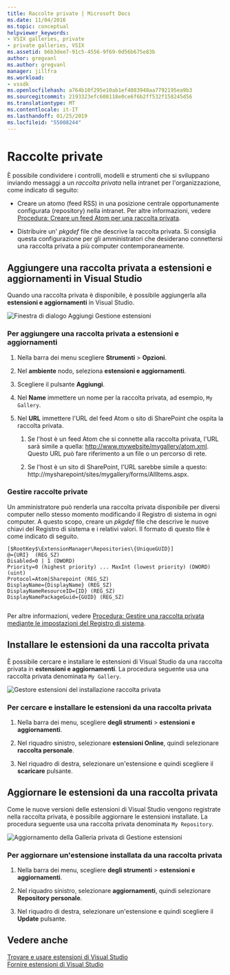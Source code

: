 ```yaml
---
title: Raccolte private | Microsoft Docs
ms.date: 11/04/2016
ms.topic: conceptual
helpviewer_keywords:
- VSIX galleries, private
- private galleries, VSIX
ms.assetid: b6b3dee7-91c5-4556-9f69-0d56b675e83b
author: gregvanl
ms.author: gregvanl
manager: jillfra
ms.workload:
- vssdk
ms.openlocfilehash: a764b10f295e10ab1ef4083948aa7792195ea9b3
ms.sourcegitcommit: 2193323efc608118e0ce6f6b2ff532f158245d56
ms.translationtype: MT
ms.contentlocale: it-IT
ms.lasthandoff: 01/25/2019
ms.locfileid: "55008244"
---
```

# <a name="private-galleries"></a>Raccolte private
È possibile condividere i controlli, modelli e strumenti che si sviluppano inviando messaggi a un *raccolta privata* nella intranet per l'organizzazione, come indicato di seguito:  
  
-   Creare un atomo (feed RSS) in una posizione centrale opportunamente configurata (repository) nella intranet. Per altre informazioni, vedere [Procedura: Creare un feed Atom per una raccolta privata](../extensibility/how-to-create-an-atom-feed-for-a-private-gallery.md).  
  
-   Distribuire un' *pkgdef* file che descrive la raccolta privata. Si consiglia questa configurazione per gli amministratori che desiderano connettersi una raccolta privata a più computer contemporaneamente.  
  
## <a name="add-a-private-gallery-to-extensions-and-updates-in-visual-studio"></a>Aggiungere una raccolta privata a estensioni e aggiornamenti in Visual Studio  
 Quando una raccolta privata è disponibile, è possibile aggiungerla alla **estensioni e aggiornamenti** in Visual Studio.  
  
 ![Finestra di dialogo Aggiungi Gestione estensioni](../extensibility/media/em_adddialog.png "EM_AddDialog")  
  
### <a name="to-add-a-private-gallery-to-extensions-and-updates"></a>Per aggiungere una raccolta privata a estensioni e aggiornamenti  
  
1.  Nella barra dei menu scegliere **Strumenti** > **Opzioni**.  
  
2.  Nel **ambiente** nodo, seleziona **estensioni e aggiornamenti**.  
  
3.  Scegliere il pulsante **Aggiungi**.  
  
4.  Nel **Name** immettere un nome per la raccolta privata, ad esempio, `My Gallery`.  
  
5.  Nel **URL** immettere l'URL del feed Atom o sito di SharePoint che ospita la raccolta privata.  
  
    1.  Se l'host è un feed Atom che si connette alla raccolta privata, l'URL sarà simile a quella: http://www.mywebsite/mygallery/atom.xml.  Questo URL può fare riferimento a un file o un percorso di rete.  
  
    2.  Se l'host è un sito di SharePoint, l'URL sarebbe simile a questo: http://mysharepoint/sites/mygallery/forms/AllItems.aspx.  
  
### <a name="manage-private-galleries"></a>Gestire raccolte private  
 Un amministratore può renderla una raccolta privata disponibile per diversi computer nello stesso momento modificando il Registro di sistema in ogni computer. A questo scopo, creare un *pkgdef* file che descrive le nuove chiavi del Registro di sistema e i relativi valori.  Il formato di questo file è come indicato di seguito.  
  
```  
[$RootKey$\ExtensionManager\Repositories\{UniqueGUID}]  
@={URI}  (REG_SZ)  
Disabled=0 | 1 (DWORD)  
Priority=0 (highest priority) ... MaxInt (lowest priority) (DWORD) (uint)  
Protocol=Atom|Sharepoint (REG_SZ)  
DisplayName={DisplayName} (REG_SZ)  
DisplayNameResourceID={ID} (REG_SZ)  
DisplayNamePackageGuid={GUID} (REG_SZ)  
  
```  
  
 Per altre informazioni, vedere [Procedura: Gestire una raccolta privata mediante le impostazioni del Registro di sistema](../extensibility/how-to-manage-a-private-gallery-by-using-registry-settings.md).  
  
## <a name="install-extensions-from-a-private-gallery"></a>Installare le estensioni da una raccolta privata  
 È possibile cercare e installare le estensioni di Visual Studio da una raccolta privata in **estensioni e aggiornamenti**. La procedura seguente usa una raccolta privata denominata `My Gallery`.  
  
 ![Gestore estensioni del installazione raccolta privata](../extensibility/media/em_.png "EM_")  
  
### <a name="to-search-for-and-install-extensions-from-a-private-gallery"></a>Per cercare e installare le estensioni da una raccolta privata  
  
1.  Nella barra dei menu, scegliere **degli strumenti** > **estensioni e aggiornamenti**.  
  
2.  Nel riquadro sinistro, selezionare **estensioni Online**, quindi selezionare **raccolta personale**.  
  
3.  Nel riquadro di destra, selezionare un'estensione e quindi scegliere il **scaricare** pulsante.  
  
## <a name="update-extensions-from-a-private-gallery"></a>Aggiornare le estensioni da una raccolta privata  
 Come le nuove versioni delle estensioni di Visual Studio vengono registrate nella raccolta privata, è possibile aggiornare le estensioni installate. La procedura seguente usa una raccolta privata denominata `My Repository`.  
  
 ![Aggiornamento della Galleria privata di Gestione estensioni](../extensibility/media/em_update.png "EM_Update")  
  
### <a name="to-update-an-installed-extension-from-a-private-gallery"></a>Per aggiornare un'estensione installata da una raccolta privata  
  
1.  Nella barra dei menu, scegliere **degli strumenti** > **estensioni e aggiornamenti**.  
  
2.  Nel riquadro sinistro, selezionare **aggiornamenti**, quindi selezionare **Repository personale**.  
  
3.  Nel riquadro di destra, selezionare un'estensione e quindi scegliere il **Update** pulsante.  
  
## <a name="see-also"></a>Vedere anche  
 [Trovare e usare estensioni di Visual Studio](../ide/finding-and-using-visual-studio-extensions.md)   
 [Fornire estensioni di Visual Studio](../extensibility/shipping-visual-studio-extensions.md)